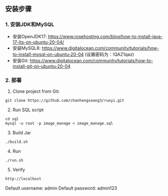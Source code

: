 ## 安装步骤
### 1. 安装JDK和MySQL
- 安装OpenJDK17: https://www.rosehosting.com/blog/how-to-install-java-17-lts-on-ubuntu-20-04/
- 安装MySQL8: https://www.digitalocean.com/community/tutorials/how-to-install-mysql-on-ubuntu-20-04 (设置密码为：!QAZ1qaz)
- 安装Git: https://www.digitalocean.com/community/tutorials/how-to-install-git-on-ubuntu-20-04

### 2. 部署
1. Clone project from Git: 
```shell
git clone https://github.com/chanhengseang3/ruoyi.git
```
2. Run SQL script
```shell
cd sql
mysql -u root -p image_manage < image_manage.sql
```
3. Build Jar
```shell
./build.sh
```
4. Run
```shell
./run.sh
```
5. Verify
```curl
http://localhost
```
Default username: admin
Default password: admin123
